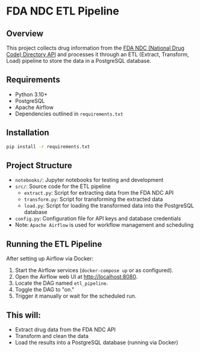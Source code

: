 # FDA NDC ETL Pipeline

## Overview

This project collects drug information from the [FDA NDC (National Drug Code) Directory API](https://open.fda.gov/apis/drug/ndc/) and processes it through an ETL (Extract, Transform, Load) pipeline to store the data in a PostgreSQL database.

## Requirements
- Python 3.10+
- PostgreSQL
- Apache Airflow
- Dependencies outlined in `requirements.txt`

## Installation
```bash
pip install -r requirements.txt
```
## Project Structure
- `notebooks/`: Jupyter notebooks for testing and development
- `src/`: Source code for the ETL pipeline
  - `extract.py`: Script for extracting data from the FDA NDC API
  - `transform.py`: Script for transforming the extracted data
  - `load.py`: Script for loading the transformed data into the PostgreSQL database
- `config.py`: Configuration file for API keys and database credentials
- Note: `Apache Airflow` is used for workflow management and scheduling

## Running the ETL Pipeline
After setting up Airflow via Docker:
1. Start the Airflow services (`docker-compose up` or as configured).
2. Open the Airflow web UI at [http://localhost:8080](http://localhost:8080).
3. Locate the DAG named `etl_pipeline`.
4. Toggle the DAG to "on."
5. Trigger it manually or wait for the scheduled run.

## This will:
- Extract drug data from the FDA NDC API
- Transform and clean the data
- Load the results into a PostgreSQL database (running via Docker)